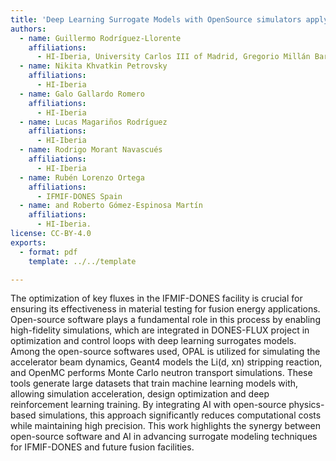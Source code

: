```yaml
---
title: 'Deep Learning Surrogate Models with OpenSource simulators apply to the IFMIF-DONES facility.'
authors:
  - name: Guillermo Rodríguez-Llorente
    affiliations:
      - HI-Iberia, University Carlos III of Madrid, Gregorio Millán Barbany Institute
  - name: Nikita Khvatkin Petrovsky
    affiliations:
      - HI-Iberia
  - name: Galo Gallardo Romero
    affiliations:
      - HI-Iberia
  - name: Lucas Magariños Rodríguez
    affiliations:
      - HI-Iberia
  - name: Rodrigo Morant Navascués
    affiliations:
      - HI-Iberia
  - name: Rubén Lorenzo Ortega
    affiliations:
      - IFMIF-DONES Spain
  - name: and Roberto Gómez-Espinosa Martín
    affiliations:
      - HI-Iberia.
license: CC-BY-4.0
exports:
  - format: pdf
    template: ../../template

---
```


The optimization of key fluxes in the IFMIF-DONES facility is crucial for ensuring its effectiveness in material testing for fusion energy applications. Open-source software plays a fundamental role in this process by enabling high-fidelity simulations, which are integrated in DONES-FLUX project in optimization and control loops with deep learning surrogates models. Among the open-source softwares used, OPAL is utilized for simulating the accelerator beam dynamics, Geant4 models the Li(d, xn) stripping reaction, and OpenMC performs Monte Carlo neutron transport simulations. These tools generate large datasets that train machine learning models with, allowing simulation acceleration, design optimization and deep reinforcement learning training. By integrating AI with open-source physics-based simulations, this approach significantly reduces computational costs while maintaining high precision. This work highlights the synergy between open-source software and AI in advancing surrogate modeling techniques for IFMIF-DONES and future fusion facilities.

